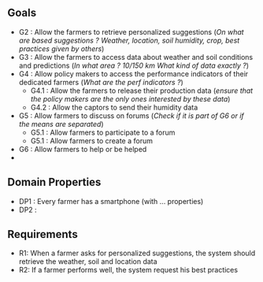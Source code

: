 ## Goals

  
- G2 : Allow the farmers to retrieve personalized suggestions (*On what are based suggestions ? Weather, location, soil humidity, crop, best practices given by others*)    
- G3 : Allow the farmers to access data about weather and soil conditions and predictions (*In what area ? 10/150 km What kind of data exactly ?*)
- G4 : Allow policy makers to access the performance indicators of their dedicated farmers (*What are the perf indicators ?*)
  - G4.1 : Allow the farmers to release their production data (*ensure that the policy makers are the only ones interested by these data*)
  - G4.2 : Allow the captors to send their humidity data 
- G5 : Allow farmers to discuss on forums (*Check if it is part of G6 or if the means are separated*)
  - G5.1 : Allow farmers to participate to a forum
  - G5.1 : Allow farmers to create a forum 
- G6 : Allow farmers to help or be helped 
- 


## Domain Properties
- DP1 : Every farmer has a smartphone (with ... properties)
- DP2 :
## Requirements
- R1: When a farmer asks for personalized suggestions, the system should retrieve the weather, soil and location data
- R2: If a farmer performs well, the system request his best practices
